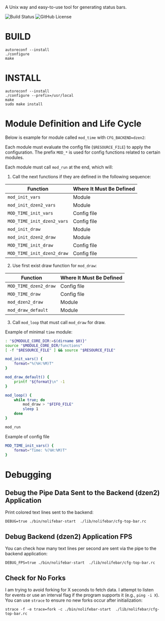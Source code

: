 A Unix way and easy-to-use tool for generating status bars.

![Build Status](https://github.com/osv/nolifebar/actions/workflows/build-and-test.yml/badge.svg)
![GitHub License](https://img.shields.io/github/license/osv/nolifebar)

# BUILD

    autoreconf --install
    ./configure
    make
    
# INSTALL

    autoreconf --install
    ./configure --prefix=/usr/local
    make
    sudo make install

# Module Definition and Life Cycle

Below is example for module called `mod_time` with `CFG_BACKEND=dzen2`:

Each module must evaluate the config file (`$RESOURCE_FILE`) to apply the configuration.
The prefix `MOD_*` is used for config functions related to certain modules.

Each module must call `mod_run` at the end, which will:

1. Call the next functions if they are defined in the following sequence:

| Function                   | Where It Must Be Defined |
|----------------------------|--------------------------|
| `mod_init_vars`            | Module                   |
| `mod_init_dzen2_vars`      | Module                   |
| `MOD_TIME_init_vars`       | Config file              |
| `MOD_TIME_init_dzen2_vars` | Config file              |
| `mod_init_draw`            | Module                   |
| `mod_init_dzen2_draw`      | Module                   |
| `MOD_TIME_init_draw`       | Config file              |
| `MOD_TIME_init_dzen2_draw` | Config file              |

2. Use first exist draw function for `mod_draw`:

| Function              | Where It Must Be Defined |
|-----------------------|--------------------------|
| `MOD_TIME_dzen2_draw` | Config file              |
| `MOD_TIME_draw`       | Config file              |
| `mod_dzen2_draw`      | Module                   |
| `mod_draw_default`    | Module                   |

3. Call `mod_loop` that must call `mod_draw` for draw.

Example of minimal `time` module:

``` sh
: "${MODULE_CORE_DIR:=$(dirname $0)}"
source "$MODULE_CORE_DIR/functions"
[ -f "$RESOURCE_FILE" ] && source "$RESOURCE_FILE"

mod_init_vars() {
    format="%(%H:%M)T"
}

mod_draw_default() {
    printf "${format}\n" -1
}

mod_loop() {
    while true; do
        mod_draw > "$FIFO_FILE"
        sleep 1
    done
}

mod_run
```

Example of config file

``` sh
MOD_TIME_init_vars() {
    format="Time: %(%H:%M)T"
}
```

# Debugging

## Debug the Pipe Data Sent to the Backend (dzen2) Application

Print colored text lines sent to the backend:

    DEBUG=true ./bin/nolifebar-start  ./lib/nolifebar/cfg-top-bar.rc

## Debug Backend (dzen2) Application FPS

You can check how many text lines per second are sent via the pipe to the backend application:

    DEBUG_FPS=true ./bin/nolifebar-start  ./lib/nolifebar/cfg-top-bar.rc

## Check for No Forks

I am trying to avoid forking for X seconds to fetch data. I attempt to listen for events or use an interval flag if the program supports it (e.g., `ping -i X`). You can use `strace` to ensure no new forks occur after initialization:

    strace -f -e trace=fork -c ./bin/nolifebar-start  ./lib/nolifebar/cfg-top-bar.rc
